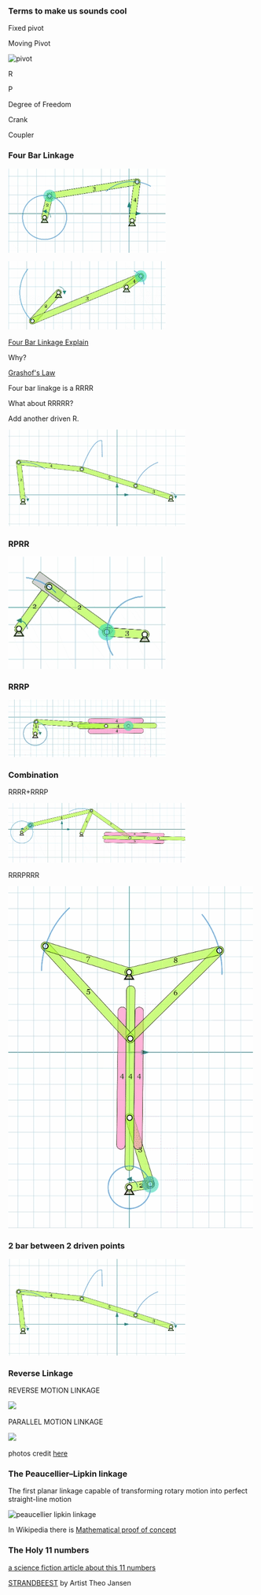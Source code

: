 ### **Terms to make us sounds cool**

Fixed pivot

Moving Pivot

![pivot](http://wiki.dtonline.org/images/2/2f/FourBarChain.png)

R

P

Degree of Freedom

Crank

Coupler


### **Four Bar Linkage**

![full revolution 4 bar](images/linkage/fourbarfull.gif)

![not full revolution 4 bar](images/linkage/fourbarnotfull.gif)

[Four Bar Linkage Explain](https://youtu.be/Vh8r_Cpfb8Q)

Why?

[Grashof's Law](https://youtu.be/h8bz4ni6mdY)

Four bar linakge is a RRRR

What about RRRRR?

Add another driven R.

![RRRRR](images/linkage/2barbetween.gif)

### RPRR

![RPRR](images/linkage/RPRR.gif)

### RRRP

![RRRP](images/linkage/RRRP.gif)

### Combination

RRRR+RRRP

![fourbar and slide](images/linkage/fourbar&slide.gif)

RRRPRRR

![butterfly](images/linkage/butterfly.gif)

### 2 bar between 2 driven points

![2 bar between 2 driven points](images/linkage/2barbetween.gif)

### **Reverse Linkage**

REVERSE MOTION LINKAGE

![](https://technologystudent.com/cams/linkag1a.gif)


PARALLEL MOTION LINKAGE

![](https://technologystudent.com/cams/linkag2a.gif)

photos credit [here](https://technologystudent.com/cams/link1.htm)

### **The Peaucellier–Lipkin linkage**

The first planar linkage capable of transforming rotary motion into perfect straight-line motion

![peaucellier lipkin linkage](images/peaucellier–lipkin-linkage.gif)

In Wikipedia there is [Mathematical proof of concept](https://en.wikipedia.org/wiki/Peaucellier%E2%80%93Lipkin_linkage)


### **The Holy 11 numbers**

[a science fiction article about this 11 numbers](https://clarkesworldmagazine.com/theodoridou_02_14/)

[STRANDBEEST](https://youtu.be/LewVEF2B_pM) by Artist Theo Jansen

